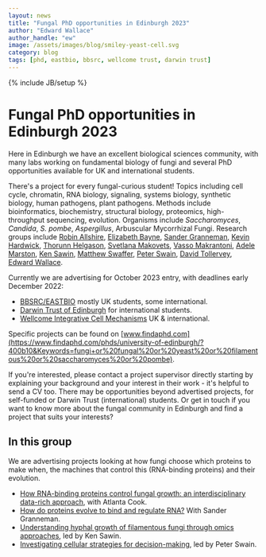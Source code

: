 ```yaml
---
layout: news
title: "Fungal PhD opportunities in Edinburgh 2023"
author: "Edward Wallace"
author_handle: "ew"
image: /assets/images/blog/smiley-yeast-cell.svg
category: blog
tags: [phd, eastbio, bbsrc, wellcome trust, darwin trust]
---
```

{% include JB/setup %}

# Fungal PhD opportunities in Edinburgh 2023

Here in Edinburgh we have an excellent biological sciences community, with many labs working on fundamental biology of fungi and several PhD opportunities available for UK and international students.

There's a project for every fungal-curious student!
Topics including cell cycle, chromatin, RNA biology, signaling, systems biology, synthetic biology, human pathogens, plant pathogens. 
Methods include bioinformatics, biochemistry, structural biology, proteomics, high-throughput sequencing, evolution.
Organisms include *Saccharomyces*, *Candida*, *S. pombe*, *Aspergillus*, Arbuscular Mycorrhizal Fungi.
Research groups include 
[Robin Allshire](https://allshirelab.com),
[Elizabeth Bayne](https://bayne.bio.ed.ac.uk/), 
[Sander Granneman](https://sandergranneman.bio.ed.ac.uk),
[Kevin Hardwick](https://hardwick.bio.ed.ac.uk), 
[Thorunn Helgason](https://www.ed.ac.uk/profile/thorunn-helgason), 
[Svetlana Makovets](https://www.research.ed.ac.uk/en/persons/sveta-makovets),
[Vasso Makrantoni](https://www.ed.ac.uk/infection-medicine/our-staff/principal-investigators/dr-vasso-makrantoni), 
[Adele Marston](https://marston.bio.ed.ac.uk), 
[Ken Sawin](https://www.wcb.ed.ac.uk/research/sawin),
[Matthew Swaffer](https://swafferlab.co.uk), 
[Peter Swain](https://swainlab.bio.ed.ac.uk), 
[David Tollervey](https://www.wcb.ed.ac.uk/research/tollervey),
[Edward Wallace](http://ewallace.github.io).


Currently we are advertising for October 2023 entry, with deadlines early December 2022:
- [BBSRC/EASTBIO](http://www.eastscotbiodtp.ac.uk/) mostly UK students, some international.
- [Darwin Trust of Edinburgh](https://darwintrust.bio.ed.ac.uk) for international students.
- [Wellcome Integrative Cell Mechanisms](https://www.wcb.ed.ac.uk/iCMPhD) UK & international.


Specific projects can be found on 
[www.findaphd.com](https://www.findaphd.com/phds/university-of-edinburgh/?400b10&Keywords=fungi+or%20fungal%20or%20yeast%20or%20filamentous%20or%20saccharomyces%20or%20pombe).


If you're interested, please contact a project supervisor directly starting by explaining your background and your interest in their work - it's helpful to send a CV too.
There may be opportunities beyond advertised projects, for self-funded or Darwin Trust (international) students.
Or get in touch if you want to know more about the fungal community in Edinburgh and find a project that suits your interests?


## In this group

We are advertising projects looking at how fungi choose which proteins to make when, the machines that control this (RNA-binding proteins) and their evolution.
- [How RNA-binding proteins control fungal growth: an interdisciplinary data-rich approach](https://www.findaphd.com/phds/project/how-rna-binding-proteins-control-fungal-growth-an-interdisciplinary-data-rich-approach/?p148684), with Atlanta Cook.
- [How do proteins evolve to bind and regulate RNA?](https://www.findaphd.com/phds/project/how-do-proteins-evolve-to-bind-and-regulate-rna/?p148680) With Sander Granneman.
- [Understanding hyphal growth of filamentous fungi through omics approaches](https://www.findaphd.com/phds/project/eastbio-understanding-hyphal-growth-of-filamentous-fungi-through-omics-approaches/?p148077), led by Ken Sawin.
- [Investigating cellular strategies for decision-making](https://www.findaphd.com/phds/project/investigating-cellular-strategies-for-decision-making/?p148688), led by Peter Swain.
